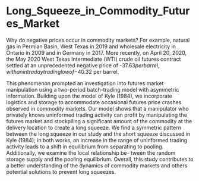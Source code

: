 # Long_Squeeze_in_Commodity_Futures_Market

Why do negative prices occur in commodity markets? 
For example, natural gas in Permian Basin, West Texas in 2019 and wholesale electricity in Ontario in 2009 and in Germany in 2017. 
More recently, on April 20, 2020, the May 2020 West Texas Intermediate (WTI) crude oil futures contract settled at an unprecedented negative price of -$37.63 per barrel, with an intraday trading low of -$40.32 per barrel.

This phenomenon prompted an investigation into futures market manipulation using a two-period batch-trading model with asymmetric information.
Building upon the model of Kyle (1984), we incorporate logistics and storage to accommodate occasional futures price crashes observed in commodity markets. Our model shows that a manipulator who privately knows uninformed trading activity can profit by manipulating the futures market and stockpiling a significant amount of the commodity at the delivery location to create a long squeeze. We find a symmetric pattern between the long squeeze in our study and the short squeeze discussed in Kyle (1984); in both works, an increase in the range of uninformed trading activity leads to a shift in equilibrium from separating to pooling. Additionally, we examine the local relationship be- tween the random storage supply and the pooling equilibrium. Overall, this study contributes to a better understanding of the dynamics of commodity markets and others potential solutions to prevent long squeezes.
